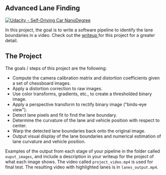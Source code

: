 ## Advanced Lane Finding
[![Udacity - Self-Driving Car NanoDegree](https://s3.amazonaws.com/udacity-sdc/github/shield-carnd.svg)](http://www.udacity.com/drive)


In this project, the goal is to write a software pipeline to identify the lane boundaries in a video.  Check out the [writeup ](https://github.com/pmishra02138/CarND-Advanced-Lane-Lines/blob/master/writeup.md) for this project for a greater detail.  

The Project
---

The goals / steps of this project are the following:

* Compute the camera calibration matrix and distortion coefficients given a set of chessboard images.
* Apply a distortion correction to raw images.
* Use color transforms, gradients, etc., to create a thresholded binary image.
* Apply a perspective transform to rectify binary image ("birds-eye view").
* Detect lane pixels and fit to find the lane boundary.
* Determine the curvature of the lane and vehicle position with respect to center.
* Warp the detected lane boundaries back onto the original image.
* Output visual display of the lane boundaries and numerical estimation of lane curvature and vehicle position.

Examples of the output from each stage of your pipeline in the folder called `ouput_images`, and include a description in your writeup for the project of what each image shows.  The video called `project_video.mp4` is used for final test. The resulting video with highlighted lanes is in `lanes_output.mp4`. 

